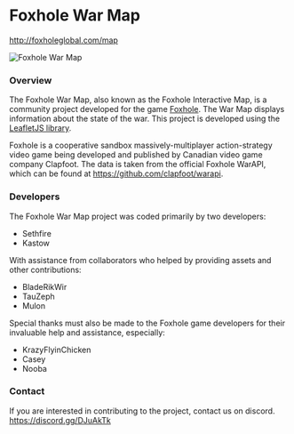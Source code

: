 Foxhole War Map
===============

http://foxholeglobal.com/map

![Foxhole War Map](https://i.imgur.com/fBb3WCi.png)

### Overview
The Foxhole War Map, also known as the Foxhole Interactive Map, is a community project developed for the game [Foxhole](https://store.steampowered.com/app/505460/Foxhole/). The War Map displays information about the state of the war. This project is developed using the [LeafletJS library](https://leafletjs.com/).

Foxhole is a cooperative sandbox massively-multiplayer action-strategy video game being developed and published by Canadian video game company Clapfoot. The data is taken from the official Foxhole WarAPI, which can be found at https://github.com/clapfoot/warapi.

### Developers
The Foxhole War Map project was coded primarily by two developers:
- Sethfire
- Kastow

With assistance from collaborators who helped by providing assets and other contributions:
- BladeRikWir
- TauZeph
- Mulon

Special thanks must also be made to the Foxhole game developers for their invaluable help and assistance, especially:
- KrazyFlyinChicken
- Casey
- Nooba

### Contact
If you are interested in contributing to the project, contact us on discord.
https://discord.gg/DJuAkTk

